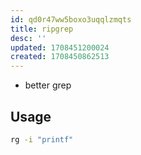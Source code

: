 ```yaml
---
id: qd0r47ww5boxo3uqqlzmqts
title: ripgrep
desc: ''
updated: 1708451200024
created: 1708450862513
---
```


- better grep

## Usage

```bash
rg -i "printf"
```
